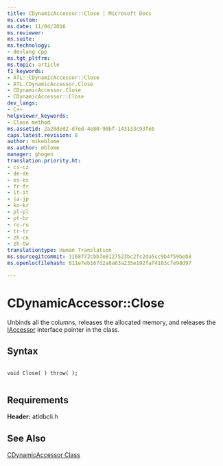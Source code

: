 ```yaml
---
title: CDynamicAccessor::Close | Microsoft Docs
ms.custom: 
ms.date: 11/04/2016
ms.reviewer: 
ms.suite: 
ms.technology:
- devlang-cpp
ms.tgt_pltfrm: 
ms.topic: article
f1_keywords:
- ATL::CDynamicAccessor::Close
- ATL.CDynamicAccessor.Close
- CDynamicAccessor.Close
- CDynamicAccessor::Close
dev_langs:
- C++
helpviewer_keywords:
- Close method
ms.assetid: 2a28ded2-d7ed-4e80-90bf-143133c93feb
caps.latest.revision: 8
author: mikeblome
ms.author: mblome
manager: ghogen
translation.priority.ht:
- cs-cz
- de-de
- es-es
- fr-fr
- it-it
- ja-jp
- ko-kr
- pl-pl
- pt-br
- ru-ru
- tr-tr
- zh-cn
- zh-tw
translationtype: Human Translation
ms.sourcegitcommit: 3168772cbb7e8127523bc2fc2da5cc9b4f59beb8
ms.openlocfilehash: 811e7eb167d2a8a63a235e192faf4103cfe98d97

---
```

# CDynamicAccessor::Close
Unbinds all the columns, releases the allocated memory, and releases the [IAccessor](https://msdn.microsoft.com/en-us/library/ms719672.aspx) interface pointer in the class.  
  
## Syntax  
  
```  
  
void Close( ) throw( );  
  
```  
  
## Requirements  
 **Header:** atldbcli.h  
  
## See Also  
 [CDynamicAccessor Class](../../data/oledb/cdynamicaccessor-class.md)


<!--HONumber=Jan17_HO2-->


